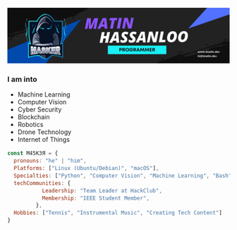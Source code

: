 [![MastHead](https://github.com/maasker/maasker/blob/main/Uploads/Matin.png)]()

### I am into
- Machine Learning
- Computer Vision
- Cyber Security
- Blockchain
- Robotics
- Drone Technology
- Internet of Things

```javascript
const M45K3Я = {
  pronouns: "he" | "him",
  Platforms: ["Linux (Ubuntu/Debian)", "macOS"],
  Specialties: ["Python", "Computer Vision", "Machine Learning", "Bash", "C/C++"],
  techCommunities: {
           Leadership: "Team Leader at HackClub",
           Membership: "IEEE Student Member",
         },
  Hobbies: ["Tennis", "Instrumental Music", "Creating Tech Content"]
}
```
